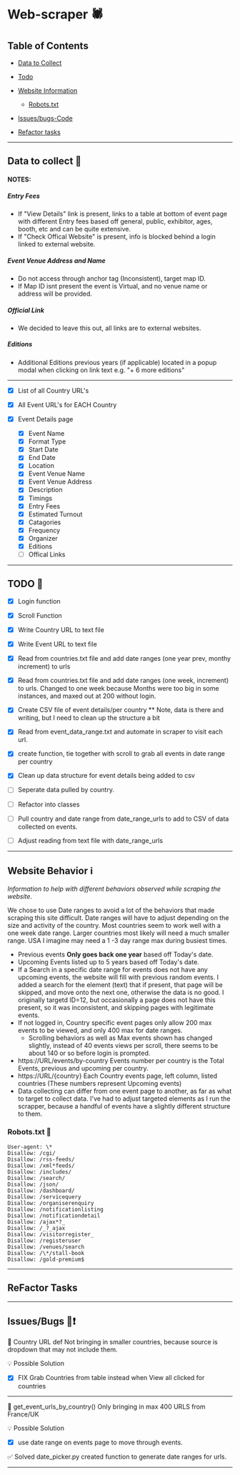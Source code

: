# Web-scraper :spider:

## Table of Contents

- [Data to Collect](https://github.com/scottmm374/web_scraper#data-to-collect-dart)
- [Todo](https://github.com/scottmm374/web_scraper#todo-pushpin)

- [Website Information](https://github.com/scottmm374/web_scraper#website-behavior-%E2%84%B9%EF%B8%8F)
  - [Robots.txt](https://github.com/scottmm374/web_scraper#robotstxt-robot)
- [Issues/bugs-Code](https://github.com/scottmm374/web_scraper#issuesbugs-bugexclamation)
- [Refactor tasks]()

---

## Data to collect :dart:

#### NOTES:

##### Entry Fees

- If "View Details" link is present, links to a table at bottom of event page with different Entry fees based off general, public, exhibitor, ages, booth, etc and can be quite extensive.
- If "Check Offical Website" is present, info is blocked behind a login linked to external website.

##### Event Venue Address and Name

- Do not access through anchor tag (Inconsistent), target map ID.
- If Map ID isnt present the event is Virtual, and no venue name or address will be provided.

##### Official Link

- We decided to leave this out, all links are to external websites.

##### Editions

- Additional Editions previous years (if applicable) located in a popup modal when clicking on link text e.g. "+ 6 more editions"

---

- [x] List of all Country URL's
- [x] All Event URL's for EACH Country
- [x] Event Details page

  - [x] Event Name
  - [x] Format Type
  - [x] Start Date
  - [x] End Date
  - [x] Location
  - [x] Event Venue Name
  - [x] Event Venue Address
  - [x] Description
  - [x] Timings
  - [x] Entry Fees
  - [x] Estimated Turnout
  - [x] Catagories
  - [x] Frequency
  - [x] Organizer
  - [x] Editions
  - [ ] Offical Links

---

## TODO :pushpin:

- [x] Login function
- [x] Scroll Function
- [x] Write Country URL to text file
- [x] Write Event URL to text file
- [x] Read from countries.txt file and add date ranges (one year prev, monthy increment) to urls
- [x] Read from countries.txt file and add date ranges (one week, increment) to urls. Changed to one week because Months were too big in some instances, and maxed out at 200 without login.
- [x] Create CSV file of event details/per country \*\* Note, data is there and writing, but I need to clean up the structure a bit
- [x] Read from event_data_range.txt and automate in scraper to visit each url.
- [x] create function, tie together with scroll to grab all events in date range per country
- [x] Clean up data structure for event details being added to csv
- [ ] Seperate data pulled by country.

- [ ] Refactor into classes
- [ ] Pull country and date range from date_range_urls to add to CSV of data collected on events.
- [ ] Adjust reading from text file with date_range_urls

---

## Website Behavior ℹ️

_Information to help with different behaviors observed while scraping the website._

We chose to use Date ranges to avoid a lot of the behaviors that made scraping this site difficult. Date ranges will have to adjust depending on the size and activity of the country. Most countries seem to work well with a one week date range. Larger countries most likely will need a much smaller range. USA I imagine may need a 1 -3 day range max during busiest times.

- Previous events **Only goes back one year** based off Today's date.
- Upcoming Events listed up to 5 years based off Today's date.
- If a Search in a specific date range for events does not have any upcoming events, the website will fill with previous random events. I added a search for the element (text) that if present, that page will be skipped, and move onto the next one, otherwise the data is no good. I originally targetd ID=12, but occasionally a page does not have this present, so it was inconsistent, and skipping pages with legitimate events.
- If not logged in, Country specific event pages only allow 200 max events to be viewed, and only 400 max for date ranges.
  - Scrolling behaviors as well as Max events shown has changed slightly, instead of 40 events views per scroll, there seems to be about 140 or so before login is prompted.
- https://URL/events/by-country Events number per country is the Total Events, previous and upcoming per country.
- https://URL/{country} Each Country events page, left column, listed countries (These numbers represent Upcoming events)
- Data collecting can differ from one event page to another, as far as what to target to collect data. I've had to adjust targeted elements as I run the scrapper, because a handful of events have a slightly different structure to them.

### Robots.txt :robot:

```
User-agent: \*
Disallow: /cgi/
Disallow: /rss-feeds/
Disallow: /xml*feeds/
Disallow: /includes/
Disallow: /search/
Disallow: /json/
Disallow: /dashboard/
Disallow: /servicequery
Disallow: /organiserenquiry
Disallow: /notificationlisting
Disallow: /notificationdetail
Disallow: /ajax*?_
Disallow: /_?_ajax
Disallow: /visitorregister_
Disallow: /registeruser
Disallow: /venues/search
Disallow: /\*/stall-book
Disallow: /gold-premium$
```

---

## ReFactor Tasks

---

## Issues/Bugs :bug::exclamation:

:bug: Country URL def Not bringing in smaller countries, because source is dropdown that may not include them.

:bulb: Possible Solution

- [x] FIX Grab Countries from table instead when View all clicked for countries

---

:bug: get_event_urls_by_country() Only bringing in max 400 URLS from France/UK

:bulb: Possible Solution

- [x] use date range on events page to move through events.

:white_check_mark: Solved
date_picker.py created function to generate date ranges for urls.

---

